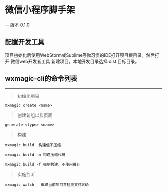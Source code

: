 # 微信小程序脚手架

-- 版本 0.1.0

## 配置开发工具

项目初始化后使用WebStorm或Sublime等你习惯的IDE打开项目根目录。然后打开 微信web开发者工具 新建项目，本地开发目录选择 dist 目标目录。

## wxmagic-cli的命令列表
---

> 初始化项目

```
mxmagic create <name> 
```

> 创建新组以及页面

```
generate <type> <name>
```

> 构建

```
mxmagic build  构建但不压缩   

mxmagic build -m 构建压缩代码

mxmagic build -f 强制构建，不使用缓存 
```

> 实施监听

```
mxmagic watch   编译当前项目并检测文件改动
```